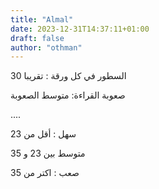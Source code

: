 ```yaml
---
title: "Almal"
date: 2023-12-31T14:37:11+01:00
draft: false
author: "othman"
---
```


السطور في كل ورقة : تقريبا 30

صعوبة القراءة: متوسط الصعوبة

....

سهل : أقل من 23

متوسط بين 23 و 35

صعب : اكتر من 35
